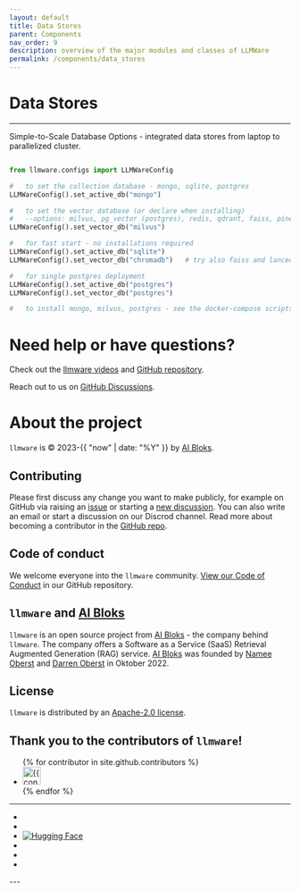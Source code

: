 ```yaml
---
layout: default
title: Data Stores 
parent: Components
nav_order: 9
description: overview of the major modules and classes of LLMWare  
permalink: /components/data_stores
---
```

# Data Stores
---

Simple-to-Scale Database Options - integrated data stores from laptop to parallelized cluster.   

```python

from llmware.configs import LLMWareConfig

#   to set the collection database - mongo, sqlite, postgres  
LLMWareConfig().set_active_db("mongo")  

#   to set the vector database (or declare when installing)  
#   --options: milvus, pg_vector (postgres), redis, qdrant, faiss, pinecone, mongo atlas  
LLMWareConfig().set_vector_db("milvus")  

#   for fast start - no installations required  
LLMWareConfig().set_active_db("sqlite")  
LLMWareConfig().set_vector_db("chromadb")   # try also faiss and lancedb  

#   for single postgres deployment  
LLMWareConfig().set_active_db("postgres")  
LLMWareConfig().set_vector_db("postgres")  

#   to install mongo, milvus, postgres - see the docker-compose scripts as well as examples

```


Need help or have questions?
============================

Check out the [llmware videos](https://www.youtube.com/@llmware) and [GitHub repository](https://github.com/llmware-ai/llmware).

Reach out to us on [GitHub Discussions](https://github.com/llmware-ai/llmware/discussions).


# About the project

`llmware` is &copy; 2023-{{ "now" | date: "%Y" }} by [AI Bloks](https://www.aibloks.com/home).

## Contributing
Please first discuss any change you want to make publicly, for example on GitHub via raising an [issue](https://github.com/llmware-ai/llmware/issues) or starting a [new discussion](https://github.com/llmware-ai/llmware/discussions).
You can also write an email or start a discussion on our Discrod channel.
Read more about becoming a contributor in the [GitHub repo](https://github.com/llmware-ai/llmware/blob/main/CONTRIBUTING.md).

## Code of conduct
We welcome everyone into the ``llmware`` community.
[View our Code of Conduct](https://github.com/llmware-ai/llmware/blob/main/CODE_OF_CONDUCT.md) in our GitHub repository.

## ``llmware`` and [AI Bloks](https://www.aibloks.com/home)
``llmware`` is an open source project from [AI Bloks](https://www.aibloks.com/home) - the company behind ``llmware``.
The company offers a Software as a Service (SaaS) Retrieval Augmented Generation (RAG) service.
[AI Bloks](https://www.aibloks.com/home) was founded by [Namee Oberst](https://www.linkedin.com/in/nameeoberst/) and [Darren Oberst](https://www.linkedin.com/in/darren-oberst-34a4b54/) in Oktober 2022.

## License

`llmware` is distributed by an [Apache-2.0 license](https://github.com/llmware-ai/llmware/blob/main/LICENSE).

## Thank you to the contributors of ``llmware``!
<ul class="list-style-none">
{% for contributor in site.github.contributors %}
  <li class="d-inline-block mr-1">
     <a href="{{ contributor.html_url }}">
        <img src="{{ contributor.avatar_url }}" width="32" height="32" alt="{{ contributor.login }}">
    </a>
  </li>
{% endfor %}
</ul>


---
<ul class="list-style-none">
    <li class="d-inline-block mr-1">
        <a href="https://discord.gg/MhZn5Nc39h"><span><i class="fa-brands fa-discord"></i></span></a>
    </li>
    <li class="d-inline-block mr-1">
        <a href="https://www.youtube.com/@llmware"><span><i class="fa-brands fa-youtube"></i></span></a>
    </li>
    <li class="d-inline-block mr-1">
        <a href="https://huggingface.co/llmware"><span><img src="assets/images/hf-logo.svg" alt="Hugging Face" class="hugging-face-logo"/></span></a>
    </li>
    <li class="d-inline-block mr-1">
        <a href="https://www.linkedin.com/company/aibloks/"><span><i class="fa-brands fa-linkedin"></i></span></a>
    </li>
    <li class="d-inline-block mr-1">
        <a href="https://twitter.com/AiBloks"><span><i class="fa-brands fa-square-x-twitter"></i></span></a>
    </li>
    <li class="d-inline-block mr-1">
        <a href="https://www.instagram.com/aibloks/"><span><i class="fa-brands fa-instagram"></i></span></a>
    </li>
</ul>
---

